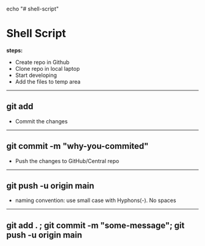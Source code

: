 echo "# shell-script"
# Shell Script

**steps:**

* Create repo in Github
* Clone repo in local laptop
* Start developing
* Add the files to temp area
-----
git add <file-name>
-----

* Commit the changes
-----
git commit -m "why-you-commited"
-----
* Push the changes to GitHub/Central repo
-----
git push -u origin main
-----
* naming convention: use small case with Hyphons(-). No spaces
-----
git add . ; git commit -m "some-message"; git push -u origin main
-----